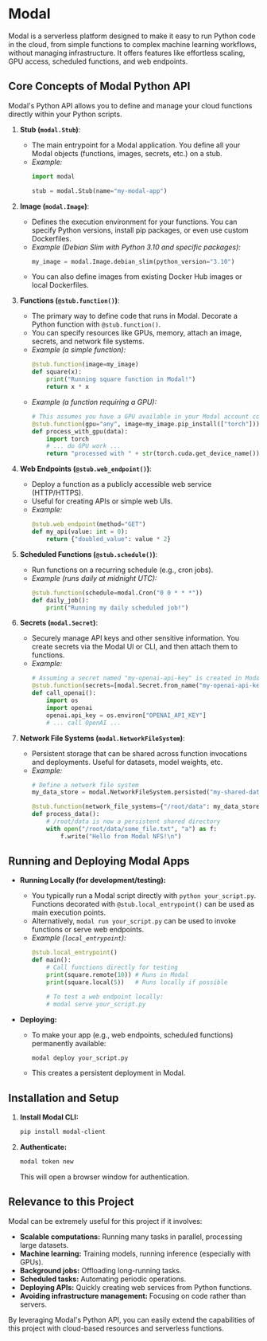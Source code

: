 # Modal

Modal is a serverless platform designed to make it easy to run Python code in the cloud, from simple functions to complex machine learning workflows, without managing infrastructure. It offers features like effortless scaling, GPU access, scheduled functions, and web endpoints.

## Core Concepts of Modal Python API

Modal's Python API allows you to define and manage your cloud functions directly within your Python scripts.

1.  **Stub (`modal.Stub`)**:
    *   The main entrypoint for a Modal application. You define all your Modal objects (functions, images, secrets, etc.) on a stub.
    *   *Example:*
        ```python
        import modal

        stub = modal.Stub(name="my-modal-app")
        ```

2.  **Image (`modal.Image`)**:
    *   Defines the execution environment for your functions. You can specify Python versions, install pip packages, or even use custom Dockerfiles.
    *   *Example (Debian Slim with Python 3.10 and specific packages):*
        ```python
        my_image = modal.Image.debian_slim(python_version="3.10")                               .pip_install(["requests", "numpy"])                               .apt_install(["git"])
        ```
    *   You can also define images from existing Docker Hub images or local Dockerfiles.

3.  **Functions (`@stub.function()`)**:
    *   The primary way to define code that runs in Modal. Decorate a Python function with `@stub.function()`.
    *   You can specify resources like GPUs, memory, attach an image, secrets, and network file systems.
    *   *Example (a simple function):*
        ```python
        @stub.function(image=my_image)
        def square(x):
            print("Running square function in Modal!")
            return x * x
        ```
    *   *Example (a function requiring a GPU):*
        ```python
        # This assumes you have a GPU available in your Modal account configuration
        @stub.function(gpu="any", image=my_image.pip_install(["torch"]))
        def process_with_gpu(data):
            import torch
            # ... do GPU work ...
            return "processed with " + str(torch.cuda.get_device_name())
        ```

4.  **Web Endpoints (`@stub.web_endpoint()`)**:
    *   Deploy a function as a publicly accessible web service (HTTP/HTTPS).
    *   Useful for creating APIs or simple web UIs.
    *   *Example:*
        ```python
        @stub.web_endpoint(method="GET")
        def my_api(value: int = 0):
            return {"doubled_value": value * 2}
        ```

5.  **Scheduled Functions (`@stub.schedule()`)**:
    *   Run functions on a recurring schedule (e.g., cron jobs).
    *   *Example (runs daily at midnight UTC):*
        ```python
        @stub.function(schedule=modal.Cron("0 0 * * *"))
        def daily_job():
            print("Running my daily scheduled job!")
        ```

6.  **Secrets (`modal.Secret`)**:
    *   Securely manage API keys and other sensitive information. You create secrets via the Modal UI or CLI, and then attach them to functions.
    *   *Example:*
        ```python
        # Assuming a secret named "my-openai-api-key" is created in Modal
        @stub.function(secrets=[modal.Secret.from_name("my-openai-api-key")])
        def call_openai():
            import os
            import openai
            openai.api_key = os.environ["OPENAI_API_KEY"]
            # ... call OpenAI ...
        ```

7.  **Network File Systems (`modal.NetworkFileSystem`)**:
    *   Persistent storage that can be shared across function invocations and deployments. Useful for datasets, model weights, etc.
    *   *Example:*
        ```python
        # Define a network file system
        my_data_store = modal.NetworkFileSystem.persisted("my-shared-data")

        @stub.function(network_file_systems={"/root/data": my_data_store})
        def process_data():
            # /root/data is now a persistent shared directory
            with open("/root/data/some_file.txt", "a") as f:
                f.write("Hello from Modal NFS!\n")
        ```

## Running and Deploying Modal Apps

*   **Running Locally (for development/testing):**
    *   You typically run a Modal script directly with `python your_script.py`. Functions decorated with `@stub.local_entrypoint()` can be used as main execution points.
    *   Alternatively, `modal run your_script.py` can be used to invoke functions or serve web endpoints.
    *   *Example (`local_entrypoint`):*
        ```python
        @stub.local_entrypoint()
        def main():
            # Call functions directly for testing
            print(square.remote(10)) # Runs in Modal
            print(square.local(5))   # Runs locally if possible

            # To test a web endpoint locally:
            # modal serve your_script.py
        ```

*   **Deploying:**
    *   To make your app (e.g., web endpoints, scheduled functions) permanently available:
        ```bash
        modal deploy your_script.py
        ```
    *   This creates a persistent deployment in Modal.

## Installation and Setup

1.  **Install Modal CLI:**
    ```bash
    pip install modal-client
    ```
2.  **Authenticate:**
    ```bash
    modal token new
    ```
    This will open a browser window for authentication.

## Relevance to this Project

Modal can be extremely useful for this project if it involves:
- **Scalable computations:** Running many tasks in parallel, processing large datasets.
- **Machine learning:** Training models, running inference (especially with GPUs).
- **Background jobs:** Offloading long-running tasks.
- **Scheduled tasks:** Automating periodic operations.
- **Deploying APIs:** Quickly creating web services from Python functions.
- **Avoiding infrastructure management:** Focusing on code rather than servers.

By leveraging Modal's Python API, you can easily extend the capabilities of this project with cloud-based resources and serverless functions.
```
